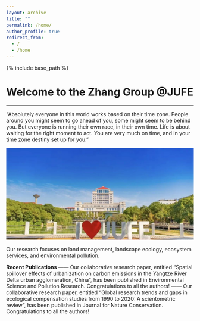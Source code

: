 ```yaml
---
layout: archive
title: ""
permalink: /home/
author_profile: true
redirect_from:
  - /
  - /home
---
```


{% include base_path %}
# Welcome to the Zhang Group @JUFE  
---
“Absolutely everyone in this world works based on their time zone. People around you might seem to go ahead of you, some might seem to be behind you. But everyone is running their own race, in their own time. Life is about waiting for the right moment to act. You are very much on time, and in your time zone destiny set up for you.”

<img src='/images/gallery/JUFE.jpg'> 

Our research focuses on land management, landscape ecology, ecosystem services, and environmental pollution.

**Recent Publications**
—— Our collaborative research paper, entitled “Spatial spillover effects of urbanization on carbon emissions in the Yangtze River Delta urban agglomeration, China”, has been published in Environmental Science and Pollution Research. Congratulations to all the authors!
—— Our collaborative research paper, entitled “Global research trends and gaps in ecological compensation studies from 1990 to 2020: A scientometric review”, has been published in Journal for Nature Conservation. Congratulations to all the authors!
